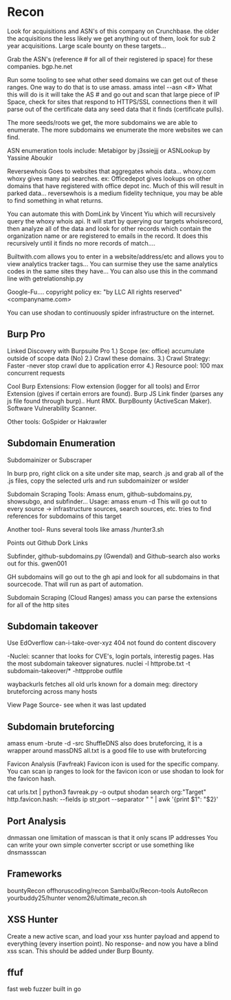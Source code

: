 # Recon
Look for acquisitions and ASN's of this company on Crunchbase.
the older the acquisitions the less likely we get anything out of them, look for sub 2 year acquisitions.
Large scale bounty on these targets...

Grab the ASN's (reference # for all of their registered ip space) for these companies. 
bgp.he.net 

Run some tooling to see what other seed domains we can get out of these ranges. One way to do that is to use amass.
amass intel --asn <#>
What this will do is it will take the AS # and go out and scan that large piece of IP Space, check for sites that respond to HTTPS/SSL connections
then it will parse out of the certificate data any seed data that it finds (certificate pulls). 

The more seeds/roots we get, the more subdomains we are able to enumerate. The more subdomains we enumerate the more websites we can find.

 ASN enumeration tools include: Metabigor by j3ssiejjj or ASNLookup by Yassine Aboukir
 
 
 Reversewhois
 Goes to websites that aggregates whois data... whoxy.com
 whoxy gives many api searches.
ex:  Officedepot gives lookups on other domains that have registered with office depot inc.
 Much of this will result in parked data... reversewhois is a medium fidelity technique, you may be able to find something in what returns.
 
 You can automate this with DomLink by Vincent Yiu which will recursively query the whoxy whois api. 
 It will start by querying our targets whoisrecord, then analyze all of the data and look for other records which contain the organization name or are registered to emails in the record. It does this recursively until it finds no more records of match....
 
 
Builtwith.com allows you to enter in a website/address/etc and allows you to view analytics tracker tags...
You can surmise they use the same analytics codes in the same sites they have...
You can also use this in the command line with getrelationship.py 

Google-Fu....
copyright policy
ex: "by <companyname> LLC All rights reserved" <companyname.com>


You can use shodan to continuously spider infrastructure on the internet.

## Burp Pro
Linked Discovery with Burpsuite Pro
1.) Scope (ex: office) accumulate outside of scope data (No)
2.) Crawl these domains. 
3.) Crawl Strategy: Faster -never stop crawl due to application error
4.) Resource pool: 100 max concurrent requests

Cool Burp Extensions:
Flow extension (logger for all tools) and Error Extension (gives if certain errors are found). Burp JS Link finder (parses any js file found through burp).. Hunt RMX. BurpBounty (ActiveScan Maker). Software Vulnerability Scanner. 

Other tools: GoSpider or Hakrawler

## Subdomain Enumeration
Subdomainizer or Subscraper

In burp pro, right click on a site under site map, search .js and grab all of the .js files, copy the selected urls and run subdomainizer or wslder 

Subdomain Scraping
Tools: Amass enum, github-subdomains.py, showsubgo, and subfinder...
Usage:
amass enum -d <target>
  This will go out to every source -> infrastructure sources, search sources, etc.
  tries to find references for subdomains of this target
  
Another tool- Runs several tools like amass 
  /hunter3.sh <target>
 
  Points out Github Dork Links
  
 Subfinder, github-subdomains.py (Gwendal) and Github-search also works out for this.
  gwen001
  
 GH subdomains will go out to the gh api and look for all subdomains in that sourcecode. That will run as part of automation.

  Subdomain Scraping (Cloud Ranges)
  amass you can parse the extensions for all of the http sites
 
  ## Subdomain takeover
 Use EdOverflow can-i-take-over-xyz
 404 not found do content discovery
  
  -Nuclei: scanner that looks for CVE's, login portals, interestig pages. Has the most subdomain takeover signatures.
    nuclei -l httprobe.txt -t subdomain-takeover/*
  -httpprobe outfile 
  
waybackurls fetches all old urls known for a domain
  meg: directory bruteforcing across many hosts 
 
View Page Source- see when it was last updated

## Subdomain bruteforcing
  amass enum -brute -d <domain> -src
 ShuffleDNS also does bruteforcing, it is a wrapper around massDNS
 all.txt is a good file to use with bruteforcing
 
  Favicon Analysis (Favfreak)
  Favicon icon is used for the specific company. You can scan ip ranges to look for the favicon icon or use shodan to look for the favicon hash.
  
  cat urls.txt | python3 favreak.py -o output
  shodan search org:"Target" http.favicon.hash:<number> --fields ip str,port --separator " " | awk '{print $1": "$2}'
  
## Port Analysis
  dnmassan
  one limitation of masscan is that it only scans IP addresses
  You can write your own simple converter sccript or use something like dnsmassscan
  
 ## Frameworks
  bountyRecon
  offhoruscoding/recon
  Sambal0x/Recon-tools
  AutoRecon
  yourbuddy25/hunter
  venom26/ultimate_recon.sh
  
 ## XSS Hunter 
  Create a new active scan, and load your xss hunter payload and append to everything (every insertion point). 
  No response- and now you have a blind xss scan. This should be added under Burp Bounty.
 
 ## ffuf
 fast web fuzzer built in go
  
